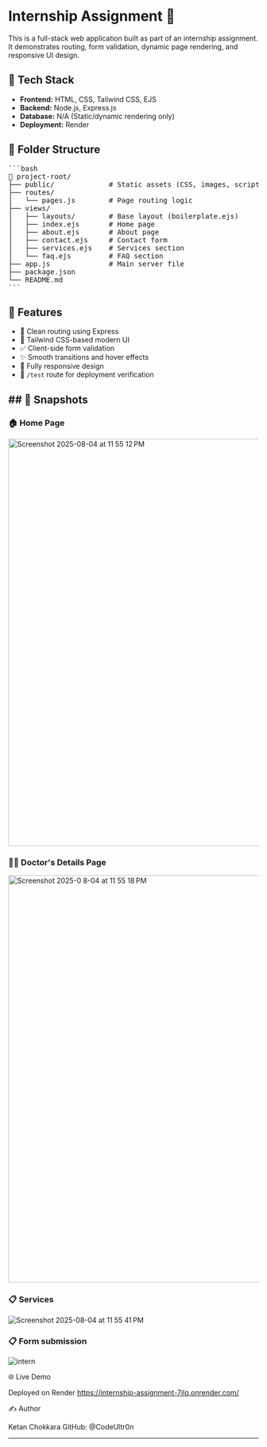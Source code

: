 # Internship Assignment 🚀

This is a full-stack web application built as part of an internship assignment. It demonstrates routing, form validation, dynamic page rendering, and responsive UI design.

## 🔧 Tech Stack

- **Frontend:** HTML, CSS, Tailwind CSS, EJS
- **Backend:** Node.js, Express.js
- **Database:** N/A (Static/dynamic rendering only)
- **Deployment:** Render

## 📂 Folder Structure
<pre>
```bash
📂 project-root/
├── public/             # Static assets (CSS, images, scripts)
├── routes/
│   └── pages.js        # Page routing logic
├── views/
│   ├── layouts/        # Base layout (boilerplate.ejs)
│   ├── index.ejs       # Home page
│   ├── about.ejs       # About page
│   ├── contact.ejs     # Contact form
│   ├── services.ejs    # Services section
│   └── faq.ejs         # FAQ section
├── app.js              # Main server file
├── package.json
└── README.md
```
</pre>


## 🌟 Features

- 🔁 Clean routing using Express
- 🎨 Tailwind CSS-based modern UI
- ✅ Client-side form validation
- ✨ Smooth transitions and hover effects
- 📱 Fully responsive design
- 🧪 `/test` route for deployment verification

## ## 📸 Snapshots

### 🏠 Home Page
<img width="1180" height="820" alt="Screenshot 2025-08-04 at 11 55 12 PM" src="https://github.com/user-attachments/assets/78af69c5-cbe3-4296-9fde-50d6518c3007" />

### 🧑‍💼 Doctor's Details Page
<img width="1180" height="820" alt="Screenshot 2025-0 8-04 at 11 55 18 PM" src="https://github.com/user-attachments/assets/f7348369-5143-40b6-926e-9aebfc6fff6d" />

### 📋 Services 
![Screenshot 2025-08-04 at 11 55 41 PM](https://github.com/user-attachments/assets/c8142053-9a0a-46a5-9c7d-642f77de3c1b)

### 📋 Form submission 
![intern](https://github.com/user-attachments/assets/61f9863b-fe37-419c-92df-1bc9780f3eb1)


🌐 Live Demo

Deployed on Render
https://internship-assignment-7ilq.onrender.com/

✍️ Author

Ketan Chokkara
GitHub: @CodeUltr0n

---


